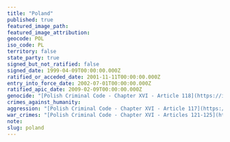 ```yaml
---
title: "Poland"
published: true
featured_image_path:
featured_image_attribution:
geocode: POL
iso_code: PL
territory: false
state_party: true
signed_but_not_ratified: false
signed_date: 1999-04-09T00:00:00.000Z
ratified_or_acceded_date: 2001-11-11T00:00:00.000Z
entry_into_force_date: 2002-07-01T00:00:00.000Z
ratified_apic_date: 2009-02-09T00:00:00.000Z
genocide: "[Polish Criminal Code - Chapter XVI - Article 118](https://iccdb.hrlc.net/data/doc/457/keyword/46/)"
crimes_against_humanity:
aggression: "[Polish Criminal Code - Chapter XVI - Article 117](https://iccdb.hrlc.net/data/doc/457/keyword/1/)"
war_crimes: "[Polish Criminal Code - Chapter XVI - Articles 121-125](https://iccdb.hrlc.net/data/doc/457/keyword/145/)"
note:
slug: poland
---
```


